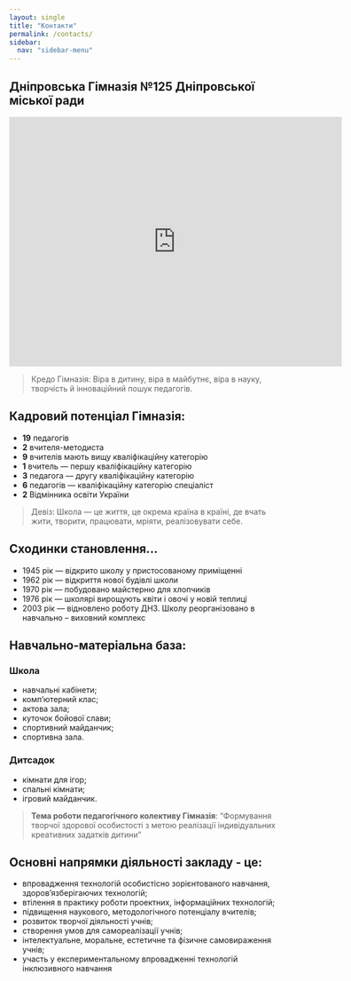 ```yaml
---
layout: single
title: "Контакти"
permalink: /contacts/
sidebar:
  nav: "sidebar-menu"
---
```


## Дніпровська Гімназія №125 Дніпровської міської ради

<div class="google-maps">
  <iframe onClick="style.pointerEvents='none'" src="https://www.google.com/maps/embed?pb=!1m18!1m12!1m3!1d2644.141792841288!2d35.1510314412087!3d48.4921729753093!2m3!1f0!2f0!3f0!3m2!1i1024!2i768!4f13.1!3m3!1m2!1s0x40d9579225fa6f77%3A0x9bdf7cd58ff9cea!2z0LLRg9C70LjRhtGPINCQ0LPRgNCw0YDQvdCwLCAxLCDQlNC90ZbQv9GA0L7MgSwg0JTQvdGW0L_RgNC-0L_QtdGC0YDQvtCy0YHRjNC60LAg0L7QsdC70LDRgdGC0YwsINCj0LrRgNCw0LjQvdCw!5e0!3m2!1sru!2sru!4v1501436516119" width="600" height="450" frameborder="0" style="border:0" allowfullscreen>
  </iframe>
</div>

> Кредо Гімназія: Віра в дитину, віра в майбутнє, віра в науку, творчість й інноваційний пошук педагогів.

## Кадровий потенціал Гімназія:

- **19** педагогів
- **2** вчителя-методиста
- **9** вчителів мають вищу кваліфікаційну категорію
- **1** вчитель — першу кваліфікаційну категорію
- **3** педагога — другу кваліфікаційну категорію
- **6** педагогів — кваліфікаційну категорію спеціаліст
- **2** Відмінника освіти України

> Девіз: Школа — це життя, це окрема країна в країні, де вчать жити, творити, працювати, мріяти, реалізовувати себе.

## Сходинки становлення...

- 1945 рік — відкрито школу у пристосованому приміщенні
- 1962 рік — відкриття нової будівлі школи
- 1970 рік — побудовано майстерню для хлопчиків
- 1976 рік — школярі вирощують квіти і овочі у новій теплиці
- 2003 рік — відновлено роботу ДНЗ. Школу реорганізовано в навчально – виховний комплекс

## Навчально-матеріальна база:

### Школа

- навчальні кабінети;
- комп’ютерний клас;
- актова зала;
- куточок бойової слави;
- спортивний майданчик;
- спортивна зала.

### Дитсадок

- кімнати для ігор;
- спальні кімнати;
- ігровий майданчик.

> **Тема роботи педагогічного колективу Гімназія**: “Формування творчої  здорової особистості з метою реалізації індивідуальних креативних задатків дитини”

## Основні напрямки діяльності закладу - це:

- впровадження технологій особистісно зорієнтованого навчання, здоров’язберігаючих технологій;
- втілення в практику роботи проектних, інформаційних технологій;
- підвищення наукового, методологічного потенціалу вчителів;
- розвиток творчої діяльності учнів;
- створення умов для самореалізації учнів;
- інтелектуальне, моральне, естетичне та фізичне самовираження учнів;
- участь у експериментальному впровадженні технологій інклюзивного навчання
